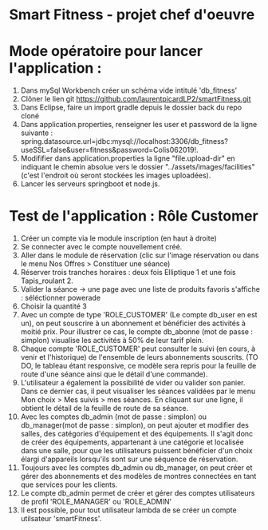 # Smart Fitness - projet chef d'oeuvre
# Mode opératoire pour lancer l'application :
1. Dans mySql Workbench créer un schéma vide intitulé 'db_fitness' 
2. Clôner le lien git https://github.com/laurentpicardLP2/smartFitness.git
3. Dans Eclipse, faire un import gradle depuis le dossier back du repo cloné
4. Dans application.properties, renseigner les user et password de la ligne suivante : spring.datasource.url=jdbc:mysql://localhost:3306/db_fitness?useSSL=false&user=fitness&password=Colis062019!.
5. Modififier dans application.properties la ligne "file.upload-dir" en indiquant le chemin absolue vers le dossier "../assets/images/facilities" (c'est l'endroit où seront stockées les images uploadées).
6. Lancer les serveurs springboot et node.js.

# Test de l'application : Rôle Customer
1. Créer un compte via le module inscription (en haut à droite)
2. Se connecter avec le compte nouvellement créé.
3. Aller dans le module de réservation (clic sur l'image réservation ou dans le menu Nos Offres >  Constituer une séance)
4. Réserver trois tranches horaires : deux fois Elliptique 1 et une fois Tapis_roulant 2.
5. Valider la séance -> une page avec une liste de produits favoris s'affiche : séléctionner powerade
6. Choisir la quantité 3
11. Avec un compte de type 'ROLE_CUSTOMER' (Le compte db_user en est un), on peut souscrire à un abonnement et bénéficier des activités à moitié prix. Pour illustrer ce cas, le compte db_abonne (mot de passe : simplon) visualise les activités à 50% de leur tarif plein.
12. Chaque compte 'ROLE_CUSTOMER' peut consulter le suivi (en cours, à venir et l'historique) de l'ensemble de leurs abonnements souscrits. (TO DO, le tableau étant responsive, ce modèle sera repris pour la feuille de route d'une séance ainsi que le détail d'une commande).
13. L'utilisateur a également la possibilité de vider ou valider son panier. Dans ce dernier cas, il peut visualiser les séances validées par le menu Mon choix > Mes suivis > mes séances. En cliquant sur une ligne, il obtient le détail de la feuille de route de sa séance.
14. Avec les comptes db_admin (mot de passe : simplon) ou db_manager(mot de passe : simplon), on peut ajouter et modifier des salles, des catégories d'équipement et des équipements. Il s'agit donc de créer des équipements, appartenant à une catégorie et localisée dans une salle,  pour que les utilisateurs puissent bénéficier d'un choix élargi d'appareils lorsqu'ils sont sur une séquence de réservation.
15. Toujours avec les comptes db_admin ou db_manager, on peut créer et gérer des abonnements et des modèles de montres connectées en tant que services pour les clients.
16. Le compte db_admin permet de créer et gérer des comptes utilisateurs de profil 'ROLE_MANAGER' ou 'ROLE_ADMIN'
17. Il est possible, pour tout utilisateur lambda de se créer un compte utilsateur 'smartFitness'.
